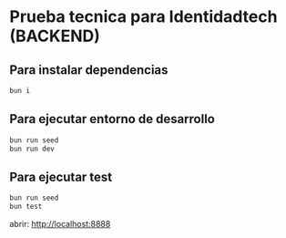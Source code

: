 # Prueba tecnica para Identidadtech (BACKEND)

## Para instalar dependencias

```sh
bun i
```

## Para ejecutar entorno de desarrollo

```sh
bun run seed
bun run dev
```

## Para ejecutar test

```sh
bun run seed
bun test
```

abrir: <http://localhost:8888>
